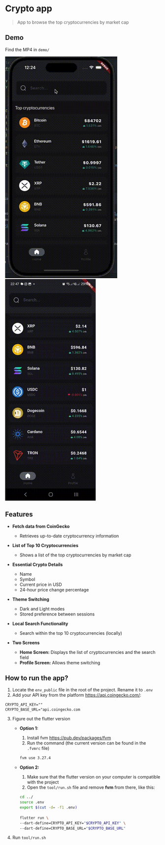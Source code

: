 # Crypto app

> App to browse the top cryptocurrencies by market cap

## Demo

Find the MP4 in `demo/`

![IOS](demo/ios.gif) ![Android](demo/android.gif)

## Features

- **Fetch data from CoinGecko**  
    - Retrieves up-to-date cryptocurrency information

- **List of Top 10 Cryptocurrencies**  
    - Shows a list of the top cryptocurrencies by market cap

- **Essential Crypto Details**
    - Name
    - Symbol
    - Current price in USD
    - 24-hour price change percentage

- **Theme Switching**
    - Dark and Light modes
    - Stored preference between sessions

- **Local Search Functionality**
    - Search within the top 10 cryptocurrencies (locally)

- **Two Screens**
    - **Home Screen:** Displays the list of cryptocurrencies and the search field
    - **Profile Screen:** Allows theme switching

## How to run the app?

1. Locate the `env_public` file in the root of the project. Rename it to `.env`
2. Add your API key from the platform https://api.coingecko.com/:
```
CRYPTO_API_KEY=""
CRYPTO_BASE_URL="api.coingecko.com
```
3. Figure out the flutter version
    - **Option 1:**
        1. Install fvm https://pub.dev/packages/fvm
        2. Run the command (the current version can be found in the `.fvmrc` file)
        ```bash
        fvm use 3.27.4 
        ```

    - **Option 2:**
        1. Make sure that the flutter version on your computer is compatible with the project
        2. Open the `tool/run.sh` file and remove **fvm** from there, like this:
    
        ```bash
        cd ../
        source .env
        export $(cut -d= -f1 .env)
        
        flutter run \
        --dart-define=CRYPTO_API_KEY="$CRYPTO_API_KEY" \
        --dart-define=CRYPTO_BASE_URL="$CRYPTO_BASE_URL"
        ```
   
4. Run `tool/run.sh` 